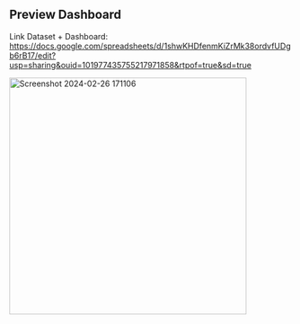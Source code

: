 ## Preview Dashboard

Link Dataset + Dashboard: https://docs.google.com/spreadsheets/d/1shwKHDfenmKiZrMk38ordvfUDgb6rB17/edit?usp=sharing&ouid=101977435755217971858&rtpof=true&sd=true

<img width="422" alt="Screenshot 2024-02-26 171106" src="https://github.com/farhanlamiran/RoadAccidentDashboard---Excel/assets/74169952/0a0f22d2-3daa-48e9-99f8-7f43b7039c82">
